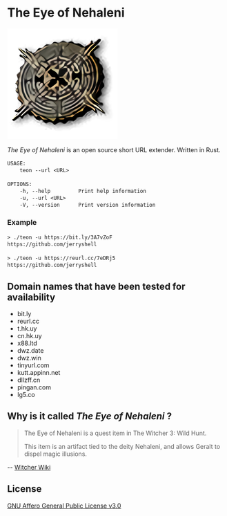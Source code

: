 # The Eye of Nehaleni

![logo](./logo.png)

*The Eye of Nehaleni* is an open source short URL extender. Written in Rust.

```
USAGE:
    teon --url <URL>

OPTIONS:
    -h, --help         Print help information
    -u, --url <URL>    
    -V, --version      Print version information
```

### Example

```
> ./teon -u https://bit.ly/3A7vZoF
https://github.com/jerryshell

> ./teon -u https://reurl.cc/7eDRj5
https://github.com/jerryshell
```

## Domain names that have been tested for availability

* bit.ly
* reurl.cc
* t.hk.uy
* cn.hk.uy
* x88.ltd
* dwz.date
* dwz.win
* tinyurl.com
* kutt.appinn.net
* dllzff.cn
* pingan.com
* lg5.co

## Why is it called *The Eye of Nehaleni* ?

> The Eye of Nehaleni is a quest item in The Witcher 3: Wild Hunt.
> 
> This item is an artifact tied to the deity Nehaleni, and allows Geralt to dispel magic illusions.

-- [Witcher Wiki](https://witcher.fandom.com/wiki/The_Eye_of_Nehaleni)


## License

[GNU Affero General Public License v3.0](https://choosealicense.com/licenses/agpl-3.0/)
